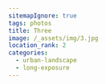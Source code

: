 ```yaml
---
sitemapIgnore: true
tags: photos
title: Three
image: /_assets/img/3.jpg
location_rank: 2
categories:
  - urban-landscape
  - long-exposure
---
```

